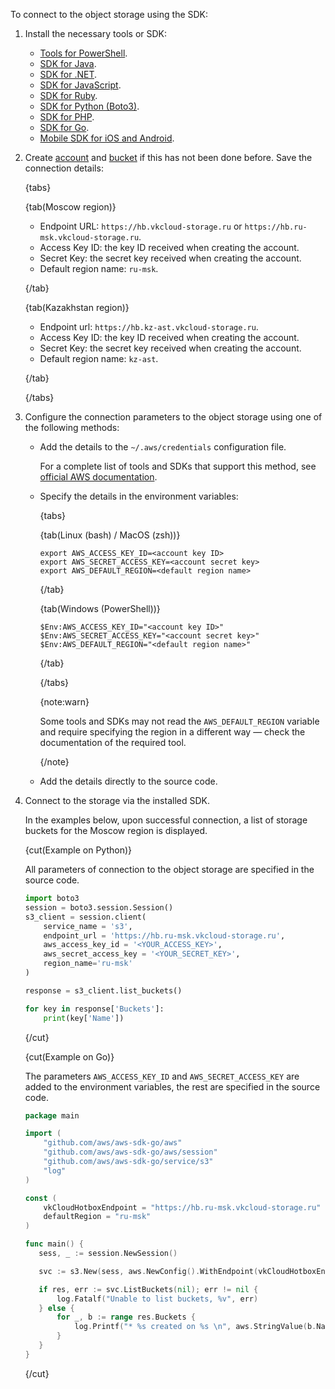 To connect to the object storage using the SDK:

1. Install the necessary tools or SDK:

   - [Tools for PowerShell](https://docs.aws.amazon.com/powershell).
   - [SDK for Java](https://docs.aws.amazon.com/sdk-for-java/index.html).
   - [SDK for .NET](https://docs.aws.amazon.com/sdk-for-net/index.html).
   - [SDK for JavaScript](https://docs.aws.amazon.com/sdk-for-javascript/index.html).
   - [SDK for Ruby](https://docs.aws.amazon.com/sdk-for-ruby/index.html).
   - [SDK for Python (Boto3)](http://boto3.amazonaws.com/v1/documentation/api/latest/index.html).
   - [SDK for PHP](https://docs.aws.amazon.com/sdk-for-php/index.html).
   - [SDK for Go](https://docs.aws.amazon.com/sdk-for-go).
   - [Mobile SDK for iOS and Android](https://docs.amplify.aws).

1. Create [account](../../instructions/account-management) and [bucket](../../instructions/buckets/create-bucket) if this has not been done before. Save the connection details:

   {tabs}

   {tab(Moscow region)}

   - Endpoint URL: `https://hb.vkcloud-storage.ru` or `https://hb.ru-msk.vkcloud-storage.ru`.
   - Access Key ID: the key ID received when creating the account.
   - Secret Key: the secret key received when creating the account.
   - Default region name: `ru-msk`.

   {/tab}

   {tab(Kazakhstan region)}

   - Endpoint url: `https://hb.kz-ast.vkcloud-storage.ru`.
   - Access Key ID: the key ID received when creating the account.
   - Secret Key: the secret key received when creating the account.
   - Default region name: `kz-ast`.

   {/tab}

   {/tabs}

1. Configure the connection parameters to the object storage using one of the following methods:

   - Add the details to the `~/.aws/credentials` configuration file.

     For a complete list of tools and SDKs that support this method, see [official AWS documentation](https://docs.aws.amazon.com/sdkref/latest/guide/supported-sdks-tools.html).

   - Specify the details in the environment variables:

     {tabs}

     {tab(Linux (bash) / MacOS (zsh))}

     ```console
     export AWS_ACCESS_KEY_ID=<account key ID>
     export AWS_SECRET_ACCESS_KEY=<account secret key>
     export AWS_DEFAULT_REGION=<default region name>
     ```

     {/tab}

     {tab(Windows (PowerShell))}

     ```console
     $Env:AWS_ACCESS_KEY_ID="<account key ID>"
     $Env:AWS_SECRET_ACCESS_KEY="<account secret key>"
     $Env:AWS_DEFAULT_REGION="<default region name>"
     ```

     {/tab}

     {/tabs}

     {note:warn}

     Some tools and SDKs may not read the `AWS_DEFAULT_REGION` variable and require specifying the region in a different way — check the documentation of the required tool.

     {/note}

   - Add the details directly to the source code.

1. Connect to the storage via the installed SDK.

   In the examples below, upon successful connection, a list of storage buckets for the Moscow region is displayed.

   {cut(Example on Python)}

     All parameters of connection to the object storage are specified in the source code.

     ```python
     import boto3
     session = boto3.session.Session()
     s3_client = session.client(
         service_name = 's3',
         endpoint_url = 'https://hb.ru-msk.vkcloud-storage.ru',
         aws_access_key_id = '<YOUR_ACCESS_KEY>',
         aws_secret_access_key = '<YOUR_SECRET_KEY>',
         region_name='ru-msk'
     )

     response = s3_client.list_buckets()

     for key in response['Buckets']:
         print(key['Name'])
     ```

   {/cut}

   {cut(Example on Go)}

     The parameters `AWS_ACCESS_KEY_ID` and `AWS_SECRET_ACCESS_KEY` are added to the environment variables, the rest are specified in the source code.

     ```go
     package main

     import (
         "github.com/aws/aws-sdk-go/aws"
         "github.com/aws/aws-sdk-go/aws/session"
         "github.com/aws/aws-sdk-go/service/s3"
         "log"
     )

     const (
         vkCloudHotboxEndpoint = "https://hb.ru-msk.vkcloud-storage.ru"
         defaultRegion = "ru-msk"
     )

     func main() {
     	sess, _ := session.NewSession()

     	svc := s3.New(sess, aws.NewConfig().WithEndpoint(vkCloudHotboxEndpoint).WithRegion(defaultRegion))

     	if res, err := svc.ListBuckets(nil); err != nil {
     		log.Fatalf("Unable to list buckets, %v", err)
     	} else {
     		for _, b := range res.Buckets {
     			log.Printf("* %s created on %s \n", aws.StringValue(b.Name), aws.TimeValue(b.CreationDate))
     		}
     	}
     }
     ```

   {/cut}
